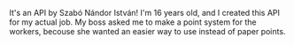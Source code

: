 It's an API by Szabó Nándor István!
I'm 16 years old, and I created this API for my actual job.
My boss asked me to make a point system for the workers, 
becouse she wanted an easier way to use instead of paper points.